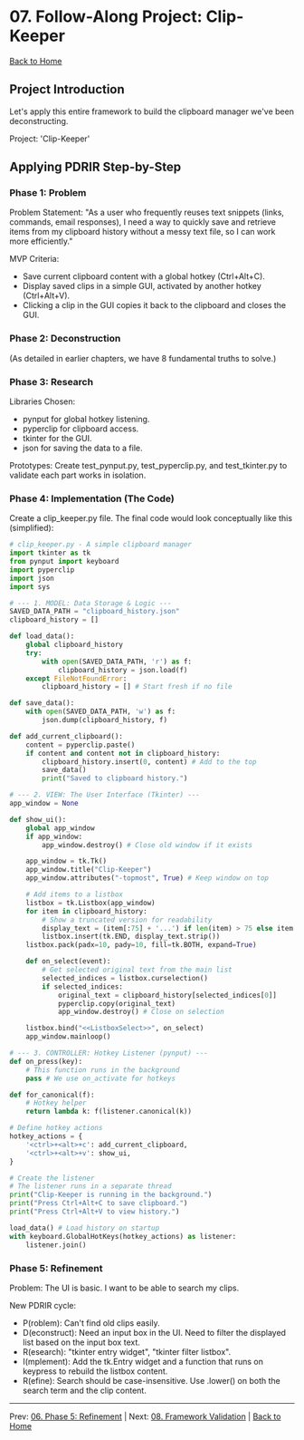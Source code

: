 # 07. Follow-Along Project: Clip-Keeper

[Back to Home](../index.md)

## Project Introduction

Let's apply this entire framework to build the clipboard manager we've been deconstructing.

Project: 'Clip-Keeper'

## Applying PDRIR Step-by-Step

### Phase 1: Problem

Problem Statement: "As a user who frequently reuses text snippets (links, commands, email responses), I need a way to quickly save and retrieve items from my clipboard history without a messy text file, so I can work more efficiently."

MVP Criteria:

- Save current clipboard content with a global hotkey (Ctrl+Alt+C).
- Display saved clips in a simple GUI, activated by another hotkey (Ctrl+Alt+V).
- Clicking a clip in the GUI copies it back to the clipboard and closes the GUI.

### Phase 2: Deconstruction

(As detailed in earlier chapters, we have 8 fundamental truths to solve.)

### Phase 3: Research

Libraries Chosen:

- pynput for global hotkey listening.
- pyperclip for clipboard access.
- tkinter for the GUI.
- json for saving the data to a file.

Prototypes: Create test_pynput.py, test_pyperclip.py, and test_tkinter.py to validate each part works in isolation.

### Phase 4: Implementation (The Code)

Create a clip_keeper.py file. The final code would look conceptually like this (simplified):

```python
# clip_keeper.py - A simple clipboard manager
import tkinter as tk
from pynput import keyboard
import pyperclip
import json
import sys

# --- 1. MODEL: Data Storage & Logic ---
SAVED_DATA_PATH = "clipboard_history.json"
clipboard_history = []

def load_data():
    global clipboard_history
    try:
        with open(SAVED_DATA_PATH, 'r') as f:
            clipboard_history = json.load(f)
    except FileNotFoundError:
        clipboard_history = [] # Start fresh if no file

def save_data():
    with open(SAVED_DATA_PATH, 'w') as f:
        json.dump(clipboard_history, f)

def add_current_clipboard():
    content = pyperclip.paste()
    if content and content not in clipboard_history:
        clipboard_history.insert(0, content) # Add to the top
        save_data()
        print("Saved to clipboard history.")

# --- 2. VIEW: The User Interface (Tkinter) ---
app_window = None

def show_ui():
    global app_window
    if app_window:
        app_window.destroy() # Close old window if it exists

    app_window = tk.Tk()
    app_window.title("Clip-Keeper")
    app_window.attributes("-topmost", True) # Keep window on top

    # Add items to a listbox
    listbox = tk.Listbox(app_window)
    for item in clipboard_history:
        # Show a truncated version for readability
        display_text = (item[:75] + '...') if len(item) > 75 else item
        listbox.insert(tk.END, display_text.strip())
    listbox.pack(padx=10, pady=10, fill=tk.BOTH, expand=True)

    def on_select(event):
        # Get selected original text from the main list
        selected_indices = listbox.curselection()
        if selected_indices:
            original_text = clipboard_history[selected_indices[0]]
            pyperclip.copy(original_text)
            app_window.destroy() # Close on selection

    listbox.bind("<<ListboxSelect>>", on_select)
    app_window.mainloop()

# --- 3. CONTROLLER: Hotkey Listener (pynput) ---
def on_press(key):
    # This function runs in the background
    pass # We use on_activate for hotkeys

def for_canonical(f):
    # Hotkey helper
    return lambda k: f(listener.canonical(k))

# Define hotkey actions
hotkey_actions = {
    '<ctrl>+<alt>+c': add_current_clipboard,
    '<ctrl>+<alt>+v': show_ui,
}

# Create the listener
# The listener runs in a separate thread
print("Clip-Keeper is running in the background.")
print("Press Ctrl+Alt+C to save clipboard.")
print("Press Ctrl+Alt+V to view history.")

load_data() # Load history on startup
with keyboard.GlobalHotKeys(hotkey_actions) as listener:
    listener.join()
```

### Phase 5: Refinement

Problem: The UI is basic. I want to be able to search my clips.

New PDRIR cycle:

- P(roblem): Can't find old clips easily.
- D(econstruct): Need an input box in the UI. Need to filter the displayed list based on the input box text.
- R(esearch): "tkinter entry widget", "tkinter filter listbox".
- I(mplement): Add the tk.Entry widget and a function that runs on keypress to rebuild the listbox content.
- R(efine): Search should be case-insensitive. Use .lower() on both the search term and the clip content.

---

Prev: [06. Phase 5: Refinement](./06-phase-5-refinement.md) | Next: [08. Framework Validation](./08-framework-validation.md) | [Back to Home](../index.md)
